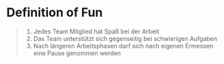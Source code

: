 # Definition of Fun
>1. Jedes Team Mitglied hat Spaß bei der Arbeit
>2. Das Team unterstützt sich gegenseitig bei schwierigen Aufgaben
>3. Nach längeren Arbeitsphasen darf sich nach eigenen Ermessen eine Pause genommen werden